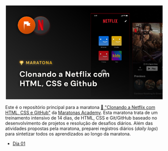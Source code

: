 
<p align="center">
  <img width=500 src="./assets/images/cover-maratona-clonando-a-netflix.png" />
</p>

Este é o repositório principal para a maratona [🏁 "Clonando  a Netflix com HTML, CSS e GitHub"](https://www.maratonas.academy/maratona-netflix) da [Maratonas Academy](https://www.maratonas.academy/). Esta maratona trata de um treinamento intensivo de 14 dias, de HTML, CSS e Git/GitHub baseado no desenvolvimento de projetos e resolução de desafios diários. Além das atividades propostas pela maratona, preparei registros diários (*daily logs*) para sintetizar todos os aprendizados ao longo da maratona. 

- [Dia 01](daily-log/day01.md)